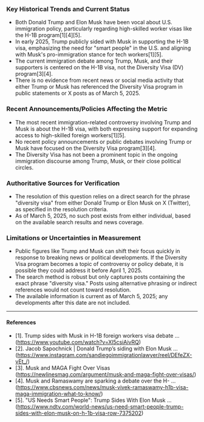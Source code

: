 ### Key Historical Trends and Current Status

- Both Donald Trump and Elon Musk have been vocal about U.S. immigration policy, particularly regarding high-skilled worker visas like the H-1B program[1][4][5].
- In early 2025, Trump publicly sided with Musk in supporting the H-1B visa, emphasizing the need for "smart people" in the U.S. and aligning with Musk's pro-immigration stance for tech workers[1][5].
- The current immigration debate among Trump, Musk, and their supporters is centered on the H-1B visa, not the Diversity Visa (DV) program[3][4].
- There is no evidence from recent news or social media activity that either Trump or Musk has referenced the Diversity Visa program in public statements or X posts as of March 5, 2025.

### Recent Announcements/Policies Affecting the Metric

- The most recent immigration-related controversy involving Trump and Musk is about the H-1B visa, with both expressing support for expanding access to high-skilled foreign workers[1][5].
- No recent policy announcements or public debates involving Trump or Musk have focused on the Diversity Visa program[3][4].
- The Diversity Visa has not been a prominent topic in the ongoing immigration discourse among Trump, Musk, or their close political circles.

### Authoritative Sources for Verification

- The resolution of this question relies on a direct search for the phrase "diversity visa" from either Donald Trump or Elon Musk on X (Twitter), as specified in the resolution criteria.
- As of March 5, 2025, no such post exists from either individual, based on the available search results and news coverage.

### Limitations or Uncertainties in Measurement

- Public figures like Trump and Musk can shift their focus quickly in response to breaking news or political developments. If the Diversity Visa program becomes a topic of controversy or policy debate, it is possible they could address it before April 1, 2025.
- The search method is robust but only captures posts containing the exact phrase "diversity visa." Posts using alternative phrasing or indirect references would not count toward resolution.
- The available information is current as of March 5, 2025; any developments after this date are not included.

---

#### References

- [1]. Trump sides with Musk in H-1B foreign workers visa debate ... (https://www.youtube.com/watch?v=Xl5csiAivRQ)
- [2]. Jacob Sapochnick | Donald Trump’s siding with Elon Musk ... (https://www.instagram.com/sandiegoimmigrationlawyer/reel/DEfeZX-vEt_/)
- [3]. Musk and MAGA Fight Over Visas (https://newlinesmag.com/argument/musk-and-maga-fight-over-visas/)
- [4]. Musk and Ramaswamy are sparking a debate over the H- ... (https://www.cbsnews.com/news/musk-vivek-ramaswamy-h1b-visa-maga-immigration-what-to-know/)
- [5]. "US Needs Smart People": Trump Sides With Elon Musk ... (https://www.ndtv.com/world-news/us-need-smart-people-trump-sides-with-elon-musk-on-h-1b-visa-row-7375202)